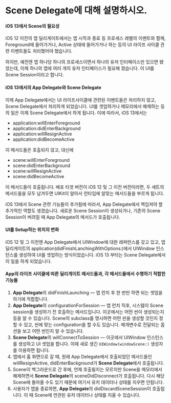 # Scene Delegate에 대해 설명하시오.

#### iOS 13에서 Scene의 필요성

iOS 12 이전의 앱 딜리게이트에서는 앱 시작과 종료 등 프로세스 레벨의 이벤트와 함께, Foreground에 들어가거나, Active 상태에 들어가거나 하는 등의 UI 라이프 사이클 관련 이벤트들도 처리했어야 했습니다.

하지만, 예전엔 앱 하나당 하나의 프로세스이면서 하나의 유저 인터페이스만 있으면 됐었는데, 이제 하나의 앱에 여러 개의 유저 인터페이스가 필요해 졌습니다. 이 UI를 Scene Session이라고 합니다.

#### iOS 13에서의 App Delegate와 Scene Delegate

이제 App Delegate에서는 UI 라이프사이클에 관련된 이벤트들은 처리하지 않고, Scene Delegate에서 처리하게 되었습니다. UI를 셋업하거나 메모리에서 해제하는 등의 일은 이제 Scene Delegate에서 하게 됩니다. 이에 따라서, iOS 13에서는

- application:willEnterForeground
- application:didEnterBackground
- application:willResignActive
- application:didBecomeActive

이 메서드들은 호출되지 않고, 대신에

- scene:willEnterForeground
- scene:didEnterBackground
- scene:willResignActive
- scene:didBecomeActive

이 메서드들이 호출됩니다. 배포 타겟 버전이 iOS 12 및 그 이전 버전이라면, 두 세트의 메서드들을 모두 남겨두면 UIKit이 알아서 런타임에 알맞는 메서드들을 부르게 됩니다.

iOS 13에서 Scene 관련 기능들이 추가됨에 따라서, App Delegate에서 책임져야 할 추가적인 역할도 생겼습니다. 새로운 Scene Session이 생성되거나, 기존의 Scene Session이 버려질 때 App Delegate의 메서드가 호출됩니다.

#### UI를 Setup하는 위치의 변화

iOS 12 및 그 이전엔 App Delegate에서 UIWindow에 대한 레퍼런스를 갖고 있고, 앱 딜리게이트의 application(didFinishLanchingWithOptions:)에서 UIWindow 인스턴스를 생성하여 UI를 셋업하는 방식이었습니다. iOS 13 부터는 Scene Delegate에서 이 일을 하게 되었습니다.

#### App의 라이프 사이클에 따른 딜리게이트 메서드들과, 각 메서드들에서 수행하기 적합한 기능들

1. **App Delegate**의 didFinishLaunching — 앱 런치 후 한 번만 하면 되는 셋업을 하기에 적합합니다.
2. **App Delegate**의 configurationForSession — 앱 런치 직후, 시스템이 Scene session을 생성하기 전 호출하는 메서드입니다. 이곳에서는 어떤 씬이 생성되는지 등을 알 수 있습니다. Scene의 subclass를 명시하면 어떤 씬을 생성할 것인지 정할 수 있고, 씬에 맞는 configuration을 할 수도 있습니다. 매개변수로 전달되는 옵션을 보고 어떤 씬인지 알 수 있습니다. 
3. **Scene Delegate**의 willConnectToSession — 이곳에서 UIWindow 인스턴스를 생성하고 UI 셋업을 합니다. 이때 새로 생긴 `UIWindow(windowScene:)` 생성자를 이용하면 됩니다.
4. 앱에서 홈 화면으로 갈 때, 원래 App Delegate에서 호출되었던 메서드들인 willResignActive, didEnterBackground가 **Scene Delegate**에서 호출됩니다.
5. Scene이 백그라운드로 간 후에, 언제 호출될지는 모르지만 Scene을 메모리에서 해제하면서 **Scene Delegate**의 sceneDidDisconnect가 호출됩니다. 다시 해당 Scene에 돌아올 수도 있기 때문에 여기서 유저 데이터나 상태를 지우면 안됩니다.
6. 사용자가 앱을 종료하면, **App Delegate**의 didDiscardSceneSession이 호출됩니다. 이 때 Scene에 연관된 유저 데이터나 상태를 지울 수 있습니다.
